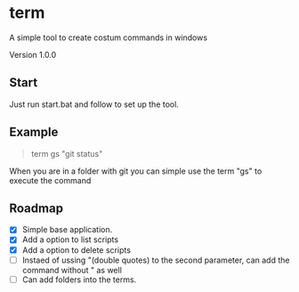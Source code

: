 # term
A simple tool to create costum commands in windows

Version 1.0.0

## Start
Just run start.bat and follow to set up the tool.

## Example
> term gs "git status"

When you are in a folder with git you can simple use the term "gs" to execute the command

## Roadmap
- [x] Simple base application.
- [x] Add a option to list scripts
- [x] Add a option to delete scripts
- [ ] Instaed of ussing "(double quotes) to the second parameter, can add the command without " as well
- [ ] Can add folders into the terms.